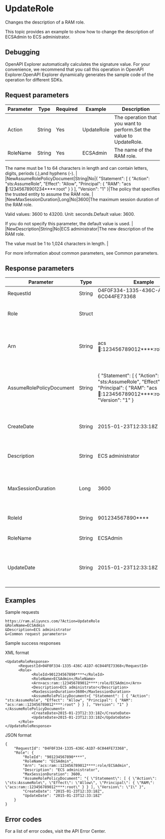 # UpdateRole

Changes the description of a RAM role.

This topic provides an example to show how to change the description of ECSAdmin to ECS administrator.

## Debugging

OpenAPI Explorer automatically calculates the signature value. For your convenience, we recommend that you call this operation in OpenAPI Explorer.OpenAPI Explorer dynamically generates the sample code of the operation for different SDKs.

## Request parameters

|Parameter|Type|Required|Example|Description|
|---------|----|--------|-------|-----------|
|Action|String|Yes|UpdateRole|The operation that you want to perform.Set the value to UpdateRole. |
|RoleName|String|Yes|ECSAdmin|The name of the RAM role.

 The name must be 1 to 64 characters in length and can contain letters, digits, periods \(.\),and hyphens \(-\). |
|NewAssumeRolePolicyDocument|String|No|\{ "Statement": \[ \{ "Action": "sts:AssumeRole", "Effect": "Allow", "Principal": \{ "RAM": "acs:ram::12345678901234\*\*\*\*:root" \} \} \], "Version": "1" \}|The policy that specifies the trusted entity to assume the RAM role. |
|NewMaxSessionDuration|Long|No|3600|The maximum session duration of the RAM role.

 Valid values: 3600 to 43200. Unit: seconds.Default value: 3600.

 If you do not specify this parameter, the default value is used. |
|NewDescription|String|No|ECS administrator|The new description of the RAM role.

 The value must be 1 to 1,024 characters in length. |

For more information about common parameters, see Common parameters.

## Response parameters

|Parameter|Type|Example|Description|
|---------|----|-------|-----------|
|RequestId|String|04F0F334-1335-436C-A1D7-6C044FE73368|The ID of the request. |
|Role|Struct| |The information of the RAM role. |
|Arn|String|acs:ram::123456789012\*\*\*\*:role/ECSAdmin|The Alibaba Cloud Resource Name \(ARN\) of the role. |
|AssumeRolePolicyDocument|String|\{ "Statement": \[ \{ "Action": "sts:AssumeRole", "Effect": "Allow", "Principal": \{ "RAM": "acs:ram::123456789012\*\*\*\*:root" \} \} \], "Version": "1" \}|The policy that specifies the trusted entity to assume the RAM role. |
|CreateDate|String|2015-01-23T12:33:18Z|The time when the RAM role was created. |
|Description|String|ECS administrator|The description of the RAM role. |
|MaxSessionDuration|Long|3600|The maximum session duration of the RAM role. |
|RoleId|String|901234567890\*\*\*\*|The ID of the RAM role. |
|RoleName|String|ECSAdmin|The name of the RAM role. |
|UpdateDate|String|2015-01-23T12:33:18Z|The time when the description of the RAM role was changed. |

## Examples

Sample requests

```
https://ram.aliyuncs.com/?Action=UpdateRole
&RoleName=ECSAdmin
&Description=ECS administrator
&<Common request parameters>
```

Sample success responses

XML format

```
<UpdateRoleResponse>
	  <RequestId>04F0F334-1335-436C-A1D7-6C044FE73368</RequestId>
	  <Role>
		    <RoleId>901234567890****</RoleId>
		    <RoleName>ECSAdmin</RoleName>
		    <Arn>acs:ram::123456789012****:role/ECSAdmin</Arn>
		    <Description>ECS administrator</Description>
		    <MaxSessionDuration>3600</MaxSessionDuration>
		    <AssumeRolePolicyDocument>{ "Statement": [ { "Action": "sts:AssumeRole", "Effect": "Allow", "Principal": { "RAM": "acs:ram::123456789012****:root" } } ], "Version": "1" }</AssumeRolePolicyDocument>
		    <CreateDate>2015-01-23T12:33:18Z</CreateDate>
		    <UpdateDate>2015-01-23T12:33:18Z</UpdateDate>
	  </Role>
</UpdateRoleResponse>
```

JSON format

```
{
    "RequestId": "04F0F334-1335-436C-A1D7-6C044FE73368",
    "Role": {
        "RoleId": "901234567890****",
        "RoleName": "ECSAdmin",
        "Arn": "acs:ram::123456789012****:role/ECSAdmin",
        "Description": "ECS administrator",
        "MaxSessionDuration": 3600,
        "AssumeRolePolicyDocument": "{ \"Statement\": [ { \"Action\": \"sts:AssumeRole\", \"Effect\": \"Allow\", \"Principal\": { \"RAM\": \"acs:ram::123456789012****:root\" } } ], \"Version\": \"1\" }",
        "CreateDate": "2015-01-23T12:33:18Z",
        "UpdateDate": "2015-01-23T12:33:18Z"
    }
}
```

## Error codes

For a list of error codes, visit the API Error Center.

